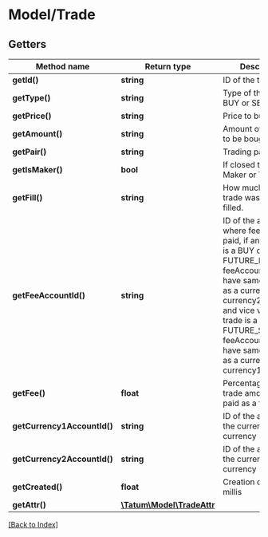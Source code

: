 # Model/Trade

## Getters

Method name | Return type | Description | Notes
------------ | ------------- | ------------- | -------------
**getId()** | **string** | ID of the trade | [optional]
**getType()** | **string** | Type of the trade, BUY or SELL | [optional]
**getPrice()** | **string** | Price to buy / sell | [optional]
**getAmount()** | **string** | Amount of the trade to be bought / sold | [optional]
**getPair()** | **string** | Trading pair | [optional]
**getIsMaker()** | **bool** | If closed trade was Maker or Taker trade | [optional]
**getFill()** | **string** | How much of the trade was already filled. | [optional]
**getFeeAccountId()** | **string** | ID of the account where fee will be paid, if any. If trade is a BUY or FUTURE_BUY type, feeAccountId must have same currency as a currency of currency2AccountId, and vice versa if trade is a SELL or FUTURE_SELL type, feeAccountId must have same currency as a currency of currency1AccountId. | [optional]
**getFee()** | **float** | Percentage of the trade amount to be paid as a fee. | [optional]
**getCurrency1AccountId()** | **string** | ID of the account of the currenc 1 trade currency | [optional]
**getCurrency2AccountId()** | **string** | ID of the account of the currenc 2 trade currency | [optional]
**getCreated()** | **float** | Creation date, UTC millis | [optional]
**getAttr()** | [**\Tatum\Model\TradeAttr**](TradeAttr.md) |  | [optional]

[[Back to Index]](../index.md)
